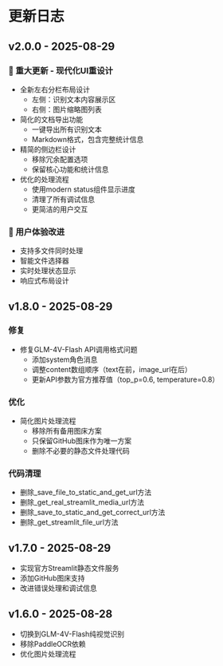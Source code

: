 # 更新日志

## v2.0.0 - 2025-08-29
### 🎉 重大更新 - 现代化UI重设计
- 全新左右分栏布局设计
  - 左侧：识别文本内容展示区
  - 右侧：图片缩略图列表
- 简化的文档导出功能
  - 一键导出所有识别文本
  - Markdown格式，包含完整统计信息
- 精简的侧边栏设计
  - 移除冗余配置选项
  - 保留核心功能和统计信息
- 优化的处理流程
  - 使用modern status组件显示进度
  - 清理了所有调试信息
  - 更简洁的用户交互

### 🚀 用户体验改进
- 支持多文件同时处理
- 智能文件选择器
- 实时处理状态显示
- 响应式布局设计

## v1.8.0 - 2025-08-29
### 修复
- 修复GLM-4V-Flash API调用格式问题
  - 添加system角色消息
  - 调整content数组顺序（text在前，image_url在后）
  - 更新API参数为官方推荐值（top_p=0.6, temperature=0.8）

### 优化
- 简化图片处理流程
  - 移除所有备用图床方案
  - 只保留GitHub图床作为唯一方案
  - 删除不必要的静态文件处理代码
  
### 代码清理
- 删除_save_file_to_static_and_get_url方法
- 删除_get_real_streamlit_media_url方法
- 删除_save_to_static_and_get_correct_url方法
- 删除_get_streamlit_file_url方法

## v1.7.0 - 2025-08-29
- 实现官方Streamlit静态文件服务
- 添加GitHub图床支持
- 改进错误处理和调试信息

## v1.6.0 - 2025-08-28
- 切换到GLM-4V-Flash纯视觉识别
- 移除PaddleOCR依赖
- 优化图片处理流程